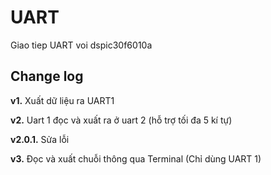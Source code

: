 # UART
Giao tiep UART voi dspic30f6010a

## Change log

**v1.** Xuất dữ liệu ra UART1

**v2.** Uart 1 đọc và xuất ra ở uart 2 (hỗ trợ tối đa 5 kí tự)

**v2.0.1.** Sửa lỗi

**v3.** Đọc và xuất chuỗi thông qua Terminal (Chỉ dùng UART 1)
